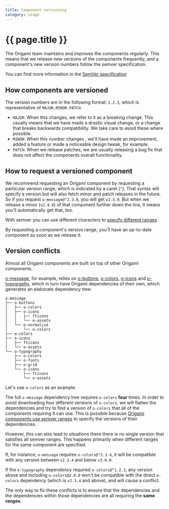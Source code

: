 ```yaml
---
title: Component versioning
category: usage
---
```

# {{ page.title }}

The Origami team maintains and improves the components regularly. This means that we release new versions of the components frequently, and a component's new version numbers follow the semver specification.

<aside>You can find more information in the <a href="http://semver.org/" class="o-typography-link--external" target="\_blank" rel="noopener">SemVer specification</a></aside>

## How components are versioned

The version numbers are in the following format: `1.2.3`, which is representative of `MAJOR.MINOR.PATCH`.
- `MAJOR`: When this changes, we refer to it as a breaking change. This usually means that we have made a drastic visual change, or a change that breaks backwards compatibility. We take care to avoid these where possible.
- `MINOR`: When this number changes , we'll have made an improvement, added a feature or made a noticeable design tweak, for example.
- `PATCH`: When we release patches, we are usually releasing a bug fix that does not affect the components overall functionality.

## How to request a versioned component

We recommend requesting an Origami component by requesting a particular version range, which is indicated by a caret (`^`). That syntax will specify a version but will also fetch minor and patch releases in the future. So if you request `o-message@^2.3.0`, you will get `v2.3.0`. But when we release a minor (`v2.4.0`) of that component further down the line, it means you'll automatically get that, too.

<aside>With semver you can use different characters to <a href="https://semver.npmjs.com/" class="o-typography-link--external" target="\_blank" rel="noopener">specify different ranges</a></aside>

By requesting a component's version range, you'll have an up-to-date component as soon as we release it.

## Version conflicts

Almost all Origami components are built on top of other Origami components.

[o-message](https://registry.origami.ft.com/components/o-message), for example, relies on [o-buttons](https://registry.origami.ft.com/components/o-message), [o-colors](https://registry.origami.ft.com/components/o-colors), [o-icons](https://registry.origami.ft.com/components/o-icons) and [o-typography](https://registry.origami.ft.com/components/o-typography), which in turn have Origami dependencies of their own, which generates an elaborate dependency tree:

<pre><code class="o-syntax-highlight--bash">o-message
├── o-buttons
│   ├── o-colors
│   ├── o-icons
│   │   ├── fticons
│   │   └── o-assets
│   └── o-normalise
│       └── o-colors
├── o-colors
├── o-icons
│   ├── fticons
│   └── o-assets
└── o-typography
    ├── o-colors
    ├── o-fonts
    ├── o-grid
    └── o-icons
        ├── fticons
        └── o-assets</code></pre>

Let's use `o-colors` as an example.

The full `o-message` dependency tree requires `o-colors` **four** times. In order to avoid downloading four different versions of `o-colors`, we will flatten the dependencies and try to find a version of `o-colors` that all of the components requiring it can use. This is possible because [Origami components use semver ranges](#how-to-request-a-versioned-component) to specify the versions of their dependencies.

However, this can also lead to situations there there is no single version that satisfies all semver ranges. This happens primarily when different ranges for the same component are specified.

If, for instance, `o-message` requires `o-colors@^2.3.4`, it will be compatible with any version between `v2.3.4` and below `v3.0.0`.

If the `o-typography` dependency required `o-colors@^1.2.3`, any version above and including `o-colors@2.0.0` won't be compatible with the direct `o-colors` dependency (which is `v2.3.4` and above), and will cause a conflict.

The only way to fix these conflicts is to ensure that the dependencies and the dependencies within those dependencies are all requiring the **same ranges**.
